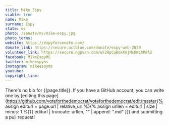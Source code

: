 ```yaml
---
title: Mike Espy
viable: true
name: Mike
surname: Espy
state: ms
photo: /senate/ms/mike-espy.jpg
photo_terms: 
website: https://espyforsenate.com/
donate_link: https://secure.actblue.com/donate/espy-web-2020
volunteer_link: https://secure.ngpvan.com/uF29pCoBokKmjNsDKzhM8A2
facebook: MikeEspyMS
twitter: mikeespyms
instagram: mikeespyms
youtube: 
copyright_line: 
---
```

There's no bio for {{page.title}}. If you have a GitHub account, you can write one by [editing this page](https://github.com/voteforthedemocrat/voteforthedemocrat/edit/master{% assign editurl = page.url | relative_url %}{% assign urllen = editurl | size | minus: 1 %}{{ editurl | truncate: urllen, "" | append: ".md" }}) and submitting a pull request!